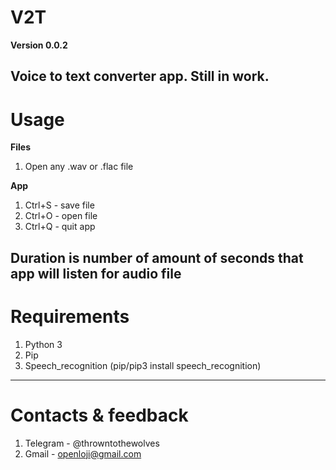 # V2T
**Version 0.0.2**

Voice to text converter app. Still in work.
---
# Usage

**Files**
1. Open any .wav or .flac file

**App**
1. Ctrl+S - save file
2. Ctrl+O - open file
3. Ctrl+Q - quit app

Duration is number of amount of seconds that app will listen for audio file
---
# Requirements

1. Python 3
2. Pip
3. Speech_recognition (pip/pip3 install speech_recognition)
---
# Contacts & feedback
1. Telegram - @throwntothewolves
2. Gmail - <openloji@gmail.com>
